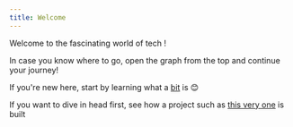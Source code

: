 ```yaml
---
title: Welcome
---
```

Welcome to the fascinating world of tech !

In case you know where to go, open the graph from the top and continue your journey!

If you're new here, start by learning what a [bit](./bit.md) is 😊

If you want to dive in head first, see how a project such as [this very one](./azubinomicon.md) is built
